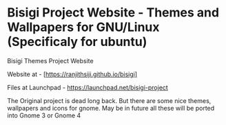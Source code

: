 # Bisigi Project Website - Themes and Wallpapers for GNU/Linux (Specificaly for ubuntu)
Bisigi Themes Project Website

Website at - [https://ranjithsiji.github.io/bisigi]

Files at Launchpad - https://launchpad.net/bisigi-project

The Original project is dead long back. But there are some nice themes, wallpapers and icons for gnome. May be in future all these will be ported into Gnome 3 or Gnome 4
